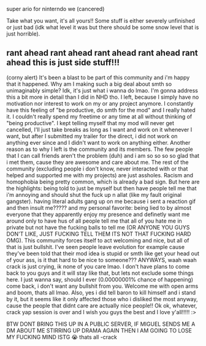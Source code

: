 super ario for ninterndo we (cancered) 

Take what you want, it's all yours!! Some stuff is either severely unfinished or just bad (idk what level it was but there should be some snow level that is just horrible).

rant ahead
rant ahead
rant ahead
rant ahead
rant ahead
this is just side stuff!!!
-------------------------------------------------------------------------------------------------------------------------
(corny alert)
It's been a blast to be part of this community and i'm happy that it happened. Why am I making such a big deal about smth so unimaginably simple? Idk, it's just what i wanna do lmao. I'm gonna address this a bit more in detail than I did in NHD tho. I left, because I simply have no motivation nor interest to work on my or any project anymore. I constantly have this feeling of "be productive, do smth for the mod" and I really hated it. I couldn't really spend my freetime or any time at all without thinking of "being productive". I kept telling myself that my mod will never get cancelled, I'll just take breaks as long as I want and work on it whenever I want, but after I submitted my trailer for the direct, i did not work on anything ever since and I didn't want to work on anything either. Another reason as to why I left is the community and its members. The few people that I can call friends aren't the problem (duh) and i am so so so so glad that i met them, cause they are awesome and care about me. The rest of the community (excluding people i don't know, never interacted with or that helped and supported me with my projects) are just assholes. Racism and homophobia being pretty common, which is already a bad sign. But here are the highlights: being told to just be myself but then have people tell me that i'm annoying and should shut the fuck up n allat (like my fault original gangster). having literal adults gang up on me because i sent a reaction gif and then insult me????? and my personal favorite: being lied to by almost everyone that they apparently enjoy my presence and definetly want me around only to have hus of all people tell me that all of you hate me in private but not have the fucking balls to tell me (OR ANYONE YOU GUYS DON'T LIKE, JUST FUCKING TELL THEM ITS NOT THAT FUCKING HARD OMG). This community forces itself to act welcoming and nice, but all of that is just bullshit. I've seen people leave evolution for example cause they've been told that their mod idea is stupid or smth like get your head out of your ass, is it that hard to be nice to someone??? ANYWAYS, waah waah crack is just crying, ik none of you care lmao. I don't have plans to come back to you guys and it will stay like that, but lets not exclude some things here. I just wanna say, should I ever (0.00000001% chance of happening) come back, i don't want any bullshit from you. Welcome me with open arms and boom, thats all lmao. Also, yes i did tell baron to kill himself and i stand by it, but it seems like it only affected those who i disliked the most anyway, cause the people that didnt care are actually nice people!! Ok ok, whatever, crack yap session is over and I wish you guys the best and I love y'all!!!!! :>

BTW DONT BRING THIS UP IN A PUBLIC SERVER, IF MIGUEL SENDS ME A DM ABOUT ME STIRRING UP DRAMA AGAIN THEN I AM GOING TO LOSE MY FUCKING MIND ISTG 😭
thats all
 -crack
